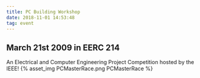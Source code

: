 ```yaml
---
title: PC Building Workshop
date: 2018-11-01 14:53:48
tag: event
---
```

## March 21st 2009 in EERC 214
An Electrical and Computer Engineering Project Competition hosted by the IEEE!
{% asset_img PCMasterRace.png PCMasterRace %}
